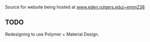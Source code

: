 Source for website being hosted at www.eden.rutgers.edu/~emm238

TODO
----

Redesigning to use Polymer + Material Design.
